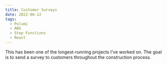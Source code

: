 ```yaml
---
title: Customer Surveys
date: 2022-06-22
tags:
  - Pulumi
  - AWS
  - Step Functions
  - React
---
```

This has been one of the longest-running projects I've worked on. The goal is to send a survey to customers throughout the construction process.
